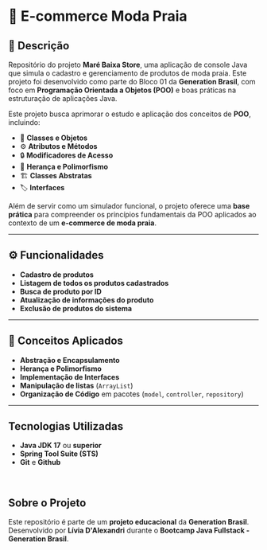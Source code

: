 # 🌊 E-commerce Moda Praia  

## 📌 Descrição  
Repositório do projeto **Maré Baixa Store**, uma aplicação de console Java que simula o cadastro e gerenciamento de produtos de moda praia. Este projeto foi desenvolvido como parte do Bloco 01 da **Generation Brasil**, com foco em **Programação Orientada a Objetos (POO)** e boas práticas na estruturação de aplicações Java.  

Este projeto busca aprimorar o estudo e aplicação dos conceitos de **POO**, incluindo:  
- 📌 **Classes e Objetos**  
- ⚙ **Atributos e Métodos**  
- 🔒 **Modificadores de Acesso**  
- 🔄 **Herança e Polimorfismo**  
- 🏗 **Classes Abstratas**  
- 🏷 **Interfaces**  

Além de servir como um simulador funcional, o projeto oferece uma **base prática** para compreender os princípios fundamentais da POO aplicados ao contexto de um **e-commerce de moda praia**.

---

## ⚙️ Funcionalidades  

- **Cadastro de produtos** 
- **Listagem de todos os produtos cadastrados** 
- **Busca de produto por ID**  
- **Atualização de informações do produto**  
- **Exclusão de produtos do sistema**

---

## 🧠 Conceitos Aplicados  

- **Abstração e Encapsulamento**  
- **Herança e Polimorfismo**   
- **Implementação de Interfaces**  
- **Manipulação de listas** (`ArrayList`)
- **Organização de Código** em pacotes (`model`, `controller`, `repository`)  

---

## Tecnologias Utilizadas   

- **Java JDK 17** ou **superior**  
- **Spring Tool Suite (STS)**
- **Git** e **Github**
<br />


## Sobre o Projeto  

Este repositório é parte de um **projeto educacional** da **Generation Brasil**.  
Desenvolvido por **Lívia D'Alexandri** durante o **Bootcamp Java Fullstack - Generation Brasil**.  
